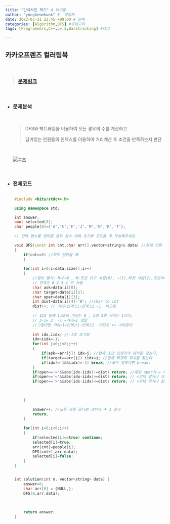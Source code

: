 ```yaml
---
title: "단체사진 찍기" # 타이틀 
author: "yongbeomkwak" #  작성자 
date: 2022-03-21 22:45 +09:00 # 날짜  
categories: [Algorithm,DFS] #카데고리 
tags: [Programmers,C++,Lv.2,Backtracking] #테그 

---
```


## 카카오프렌즈 컬러링북

<br>

> ### [문제링크](https://programmers.co.kr/learn/courses/30/lessons/1835)

<br>

-  ### 문제분석
    <br>
    
    > DFS와 백트래킹을 이용하여 모든 경우의 수를 계산하고
    >
    > 담겨있는 인원들의 인덱스를 이용하여 거리계산 후 조건을 만족하는지 판단
    
    <br>

    ![구조](https://user-images.githubusercontent.com/48616183/159285456-f0f9793c-7dd7-43ca-b7fd-a460beeaa8e8.png)

    <br>

-   ### 전체코드

~~~ c++

    #include <bits/stdc++.h>

    using namespace std;

    int answer;
    bool selected[8];
    char people[8]={'A','C','F','J','M','N','R','T'};
        
    // 전역 변수를 정의할 경우 함수 내에 초기화 코드를 꼭 작성해주세요.

    void DFS(const int cnt,char arr[],vector<string>& data) //현재 인원 수,자리 공간 배열,요구 조건
    {
        if(cnt==8) //모두 담았을 때  
        { 
        
        for(int i=0;i<data.size();i++)  
        {
            //정보 형식: N~F=0 , N:조건 요구 사람(0), ~(1),타겟 사람(2),조건식=(3),거리(4)
            // 인덱스 0 2 3 4 만 사용
            char ask=data[i][0];
            char target=data[i][2];
            char oper=data[i][3];
            int dist=data[i][4]-'0'; //char to int
            dist++; // 거리=인덱스1-인덱스2 -1  이므로
        
            // 123 일때 1과2의 거리는 0 , 1과 3의 거리는 1이다.
            // 3-1= 2  -1 =거리=1 성립
            //그렇다면 거리+1=인덱스1-인덱스2  이므로 ++ 시켜준다 
            
            int idx,iidx; //-1로 초기화
            idx=iidx=-1;
            for(int j=0;j<8;j++)
            {
                if(ask==arr[j]) idx=j; //현재 조건 요청자의 위치를 찾는다. 
                if(target==arr[j]) iidx=j; //현재 타겟의 위치를 찾는다
                if(idx!=-1&&iidx!=-1) break; //모두 찾앗다면 break; 
            }
            if(oper=='='&&abs(idx-iidx)!=dist) return; //해당 oper가 = 이고 해당 위치 차이(거리)가 같지 않을 때 조건을 성립하지 못햇을 때  
            if(oper=='<'&&abs(idx-iidx)>=dist) return; // <인데 같거나 크면 조건 성립 x
            if(oper=='>'&&abs(idx-iidx)<=dist) return; // >인데 작거나 같으면 조건 성립 x
            
            
    
        }

            answer++; //모든 검증 끝나면 경우의 수 1 증가
            return;
        }
        
        for(int i=0;i<8;i++)
        {
            if(selected[i]==true) continue;
            selected[i]=true;
            arr[cnt]=people[i];
            DFS(cnt+1,arr,data);
            selected[i]=false;
        }
    }


    int solution(int n, vector<string> data) {
        answer=0;
        char arr[8] = {NULL,};
        DFS(0,arr,data);
        
        
        
        return answer;
    }

~~~
